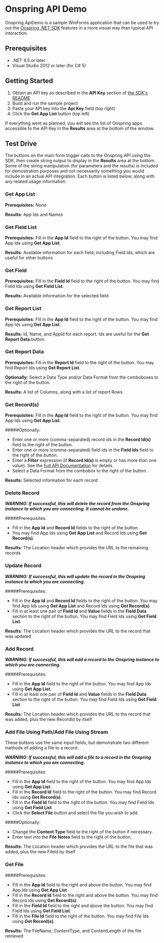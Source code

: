 # Onspring API Demo

Onspring.ApiDemo is a sample WinForms application that can be used to try out the [Onspring .NET SDK](https://github.com/onspring-technologies/onspring-api-sdk) features in a more visual way than typical API interaction.

## Prerequisites

- .NET 4.5 or later
- Visual Studio 2012 or later (for C# 5)

## Getting Started

1. Obtain an API key as described in the **API Key** section of [the SDK's README](https://github.com/onspring-technologies/onspring-api-sdk)
2. Build and run the sample project
3. Paste your API key into the **Api Key** field (top right)
4. Click the **Get App List** button (top left)

If everything went as planned, you will see the list of Onspring apps accessible to the API Key in the **Results** area at the bottom of the window.


## Test Drive

The buttons on the main form trigger calls to the Onspring API using the SDK, then create string output to display in the **Results** area at the bottom.  Some of the string manipulation (for parameters and the results) is included for demostration purposes and not necessarily something you would include in an actual API integration.  Each button is listed below, along with any related usage information.

### Get App List

**Prerequisites:** None

**Results:** App Ids and Names

### Get Field List

**Prerequisites:** Fill in the **App Id** field to the right of the button.  You may find App Ids using **Get App List**.

**Results:** Available information for each field, including Field Ids, which are useful for other buttons

### Get Field

**Prerequisites:** Fill in the **Field Id** field to the right of the button.  You may find Field Ids using **Get Field List**.

**Results:** Available information for the selected field

### Get Report List

**Prerequisites:** Fill in the **App Id** field to the right of the button.  You may find App Ids using **Get App List**.

**Results:** Id, Name, and AppId for each report.  Ids are useful for the **Get Report Data** button.

### Get Report Data

**Prerequisites:** Fill in the **Report Id** field to the right of the button.  You may find Report Ids using **Get Report List**.

**Optionally:** Select a Data Type and/or Data Format from the comboboxes to the right of the button.

**Results:** A list of Columns, along with a list of report Rows

### Get Record(s)

**Prerequisites:** Fill in the **App Id** field to the right of the button.  You may find App Ids using **Get App List**.

#####Optionally: 
- Enter one or more (comma-separated) record ids in the **Record Id(s)** field to the right of the button.
- Enter one or more (comma-separated) field ids in the **Field Ids** field to the right of the button.
- Enter a **Filter** expression (if **Record Id(s)** is empty or has more than one value).  See the [Full API Documentation](https://goo.gl/vgyHm2) for details.
- Select a Data Format from the combobox to the right of the button.

**Results:** Selected information for each record

### Delete Record

**_WARNING: If successful, this will delete the record from the Onspring instance to which you are connecting.  It cannot be undone._**

#####Prerequisites:
- Fill in the **App Id** and **Record Id** fields to the right of the button.  
- You may find App Ids using **Get App List** and Record Ids using **Get Record(s)**.

**Results:** The Location header which provides the URL to the remaining records

### Update Record

**_WARNING: If successful, this will update the record in the Onspring instance to which you are connecting._**

#####Prerequisites:
- Fill in the **App Id** and **Record Id** fields to the right of the button.  You may find App Ids using **Get App List** and Record Ids using **Get Record(s)**.
- Fill in at least one pair of **Field Id** and **Value** fields in the **Field Data** section to the right of the button.  You may find Field Ids using **Get Field List**.

**Results:** The Location header which provides the URL to the record that was updated

### Add Record

**_WARNING: If successful, this will add a record to the Onspring instance to which you are connecting._**

#####Prerequisites:
- Fill in the **App Id** field to the right of the button.  You may find App Ids using **Get App List**.
- Fill in at least one pair of **Field Id** and **Value** fields in the **Field Data** section to the right of the button.  You may find Field Ids using **Get Field List**.

**Results:** The Location header which provides the URL to the record that was added, plus the new RecordId by itself

### Add File Using Path/Add File Using Stream

These buttons use the same input fields, but demonstrate two different methods of adding a file to a record.

**_WARNING: If successful, this will add a file to a record in the Onspring instance to which you are connecting._**

#####Prerequisites:
- Fill in the **App Id** field to the right of the button.  You may find App Ids using **Get App List**.
- Fill in the **Record Id** field to the right of the button.  You may find Record Ids using **Get Record(s)**.
- Fill in the **Field Id** field to the right of the button.  You may find Field Ids using **Get Field List**.
- Click the **Select File** button and select the file you wish to add.

#####Optionally: 
- Change the **Content Type** field to the right of the button if necessary.
- Enter text into the **File Notes** field to the right of the button.

**Results:** The Location header which provides the URL to the file that was added, plus the new FileId by itself

### Get File

#####Prerequisites:
- Fill in the **App Id** field to the right and above the button.  You may find App Ids using **Get App List**.
- Fill in the **Record Id** field to the right and above the button.  You may find Record Ids using **Get Record(s)**.
- Fill in the **Field Id** field to the right and above the button.  You may find Field Ids using **Get Field List**.
- Fill in the **File Id** field to the right of the button.  You may find File Ids using **Get Record(s)**.

**Results:** The FileName, ContentType, and ContentLength of the file retrieved
